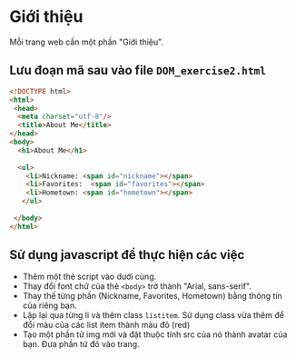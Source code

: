 # Giới thiệu

Mỗi trang web cần một phần "Giới thiệu".

## Lưu đoạn mã sau vào file ```DOM_exercise2.html```
``` html
<!DOCTYPE html>
<html>
 <head>
  <meta charset="utf-8"/>
  <title>About Me</title>
</head>
<body>
  <h1>About Me</h1>
  
  <ul>
    <li>Nickname: <span id="nickname"></span>
    <li>Favorites:  <span id="favorites"></span>
    <li>Hometown: <span id="hometown"></span>
   </ul>
  
 </body>
</html>
```
## Sử dụng javascript để thực hiện các việc 
- Thêm một thẻ script vào dưới cùng.
- Thay đổi font chữ của thẻ ```<body>``` trở thành  "Arial, sans-serif".
- Thay thế từng phần (Nickname, Favorites, Hometown) bằng thông tin của riêng bạn.
- Lặp lại qua từng li và thêm class ```listitem```. Sử dụng class vừa thêm để đổi màu của các list item thành màu đỏ (red)
- Tạo một phần tử img mới và đặt thuộc tính src của nó thành avatar của bạn. Đưa phần tử đó vào trang.
